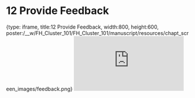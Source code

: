 # 12 Provide Feedback
 
{type: iframe, title:12 Provide Feedback, width:800, height:600, poster:/__w/FH_Cluster_101/FH_Cluster_101/manuscript/resources/chapt_screen_images/feedback.png}
![](https://hutchdatascience.org/FH_Cluster_101/feedback.html)
 

 
